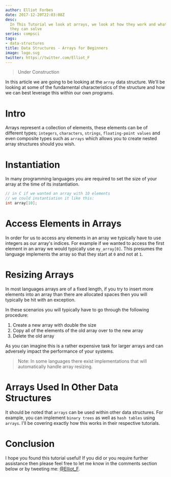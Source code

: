 ```yaml
---
author: Elliot Forbes
date: 2017-12-20T22:03:08Z
desc:
  In This Tutorial we look at arrays, we look at how they work and what problems
  they can solve
series: compsci
tags:
- data-structures
title: Data Structures - Arrays for Beginners
image: logo.svg
twitter: https://twitter.com/Elliot_F
---
```


> Under Construction

In this article we are going to be looking at the `array` data structure. We'll
be looking at some of the fundamental characteristics of the structure and how
we can best leverage this within our own programs.

# Intro

Arrays represent a collection of elements, these elements can be of different
types; `integers`, `characters`, `strings`, `floating-point values` and even
composite types such as `arrays` which allows you to create nested array
structures should you wish.

# Instantiation

In many programming languages you are required to set the size of your array at
the time of its instantiation.

```c
// in C if we wanted an array with 10 elements
// we could instantiation it like this:
int array[10];
```

# Access Elements in Arrays

In order for us to access any elements in an array we typically have to use
integers as our array's indices. For example if we wanted to access the first
element in an array we would typically use `my_array[0]`. This presumes the
language implements the array so that they start at `0` and not at `1`.

# Resizing Arrays

In most languages arrays are of a fixed length, if you try to insert more
elements into an array than there are allocated spaces then you will typically
be hit with an exception.

In these scenarios you will typically have to go through the following
procedure:

1. Create a new array with double the size
1. Copy all of the elements of the old array over to the new array
1. Delete the old array

As you can imagine this is a rather expensive task for larger arrays and can
adversely impact the performance of your systems.

> Note: In some languages there exist implementations that will automatically
> handle array resizing.

# Arrays Used In Other Data Structures

It should be noted that `arrays` can be used within other data structures. For
example, you can implement `binary trees` as well as `hash tables` using
`arrays`. I'll be covering exactly how this works in their respective tutorials.

# Conclusion

I hope you found this tutorial useful! If you did or you require further
assistance then please feel free to let me know in the comments section below or
by tweeting me: [@Elliot_F](https://twitter.com/elliot_f).
